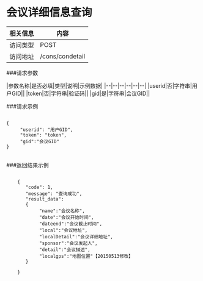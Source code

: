 # 会议详细信息查询
|相关信息|内容|
|--|--|
|访问类型|POST|
|访问地址|/cons/condetail|

###请求参数

|参数名称|是否必填|类型|说明|示例数据|
|--|--|--|--|--|--|
|userid|否|字符串|用户GID||
|token|否|字符串|验证码||
|gid|是|字符串|会议GID||

###请求示例
<pre>
<code>
{
     "userid": "用户GID",
     "token": "token",
     "gid":"会议GID"
}
</code>
</pre>

###返回结果示例

<pre>
<code>
    {
       "code": 1,
       "message": "查询成功",
       "result_data":
       {
            "name":"会议名称",
            "date":"会议开始时间",
            "dateend":"会议截止时间",
            "local":"会议地址",
            "localDetail":"会议详细地址",
            "sponsor":"会议发起人",
            "detail":"会议描述",
            "localgps":"地图位置"【20150513修改】
       }

    }



</code>
</pre>
